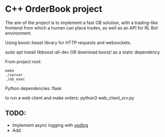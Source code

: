 # C++ OrderBook project

The aim of the project is to implement a fast OB solution, with a trading-like frontend from which a human can place trades, as well as an API for RL Bot environment.

Using boost::beast library for HTTP requests and websockets.

sudo apt install libboost-all-dev
OR
download boost/ as a static dependency

From project root:
```
make
./server
./ob_exec
```

Python dependencies:
flask

to run a web client and make orders:
python3 web_client_srv.py


## TODO:

- Implement async logging with [spdlog](https://github.com/gabime/spdlog) 
- Add 